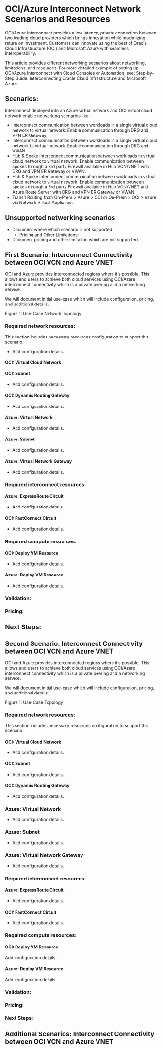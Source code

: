 # OCI/Azure Interconnect Network Scenarios and Resources

OCI/Azure Interconnect provides a low latency, private connection between two leading cloud providers which brings innovation while maximizing return on investment. Customers can innovate using the best of Oracle Cloud Infrastructure (OCI) and Microsoft Azure with seamless interoperability. 

This article provides different networking scenarios about networking, limitations, and resources. For more detailed example of setting up OCI/Azure Interconnect with Cloud Consoles or Automation, see: Step-by-Step Guide: Interconnecting Oracle Cloud Infrastructure and Microsoft Azure. 

## Scenarios: 
Interconnect deployed into an Azure virtual network and OCI virtual cloud network enable networking scenarios like:
- Interconnect communication between workloads in a single virtual cloud network to virtual network. Enable communication through DRG and VPN ER Gateway. 
- Interconnect communication between workloads in a single virtual cloud network to virtual network. Enable communication through DRG and VWAN. 
- Hub & Spoke interconnect communication between workloads in virtual cloud network to virtual network. Enable communication between spokes through a 3rd party Firewall available in Hub VCN/VNET with DRG and VPN ER Gateway or VWAN.
- Hub & Spoke interconnect communication between workloads in virtual cloud network to virtual network. Enable communication between spokes through a 3rd party Firewall available in Hub VCN/VNET and Azure Route Server with DRG and VPN ER Gateway or VWAN.
- Transit Routing from On-Prem > Azure > OCI or On-Prem > OCI > Azure via Network Virtual Appliance. 

## Unsupported networking scenarios

- Document where which scenario is not supported. 
  - Pricing and Other Limitations:
- Document pricing and other limitation which are not supported. 

## First Scenario: Interconnect Connectivity between OCI VCN and Azure VNET

OCI and Azure provides interconnected regions where it’s possible. This allows end users to achieve both cloud services using OCI/Azure interconnect connectivity which is a private peering and a networking service. 

We will document initial use-case which will include configuration, pricing, and additional details. 
 
Figure 1: Use-Case Network Topology 

### Required network resources: 

This section includes necessary resources configuration to support this scenario. 

- Add configuration details. 

#### OCI: Virtual Cloud Network

#### OCI: Subnet 

- Add configuration details. 

#### OCI: Dynamic Routing Gateway 

- Add configuration details. 

#### Azure: Virtual Network

- Add configuration details. 

#### Azure: Subnet 

- Add configuration details. 

#### Azure: Virtual Network Gateway

- Add configuration details. 

### Required interconnect resources: 

#### Azure: ExpressRoute Circuit

- Add configuration details. 

#### OCI: FastConnect Circuit 

- Add configuration details. 

### Required compute resources: 

#### OCI: Deploy VM Resource 

- Add configuration details. 

#### Azure: Deploy VM Resource 

- Add configuration details. 

### Validation: 

### Pricing: 

## Next Steps: 

## Second Scenario: Interconnect Connectivity between OCI VCN and Azure VNET

OCI and Azure provides interconnected regions where it’s possible. This allows end users to achieve both cloud services using OCI/Azure interconnect connectivity which is a private peering and a networking service. 

We will document initial use-case which will include configuration, pricing, and additional details. 
 
Figure 1: Use-Case Topology 

### Required network resources: 

This section includes necessary resources configuration to support this scenario. 

#### OCI: Virtual Cloud Network

- Add configuration details. 

#### OCI: Subnet 

- Add configuration details. 

#### OCI: Dynamic Routing Gateway 

- Add configuration details. 

### Azure: Virtual Network

- Add configuration details. 

### Azure: Subnet 

- Add configuration details. 

### Azure: Virtual Network Gateway

- Add configuration details. 

### Required interconnect resources: 

#### Azure: ExpressRoute Circuit

- Add configuration details. 

#### OCI: FastConnect Circuit 

- Add configuration details. 

### Required compute resources: 

#### OCI: Deploy VM Resource 

Add configuration details. 

#### Azure: Deploy VM Resource 

Add configuration details. 

### Validation: 


### Pricing: 


### Next Steps: 


## Additional Scenarios: Interconnect Connectivity between OCI VCN and Azure VNET

